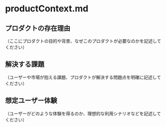 # productContext.md

## プロダクトの存在理由

（ここにプロダクトの目的や背景、なぜこのプロダクトが必要なのかを記述してください）

## 解決する課題

（ユーザーや市場が抱える課題、プロダクトが解決する問題点を明確に記述してください）

## 想定ユーザー体験

（ユーザーがどのような体験を得るのか、理想的な利用シナリオなどを記述してください）
